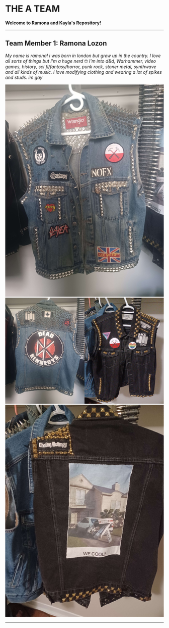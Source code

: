 # THE A TEAM

**Welcome to Ramona and Kayla's Repository!**

<hr>

## Team Member 1: Ramona Lozon

*My name is ramona! i was born in london but grew up in the country. I love all sorts of things but I'm a huge nerd* 🤓 *I'm into d&d, Warhammer, video games, history, sci fi/fantasy/horror, punk rock, stoner metal, synthwave and all kinds of music. I love modifying clothing and wearing a lot of spikes and studs. im gay*

![the front of a denim punk rock vest covered in spikes and patches](/img/dk_front.jpg) 
<img src="img/dk_back.jpg" width="50%" alt="the back of a spike covered denim punk vest with a large dead kennedys patch."><img src="img/jr_front.jpg" width="50%" alt="the front of a black denim punk vest with brass studs and hardcore punk patches.">
![the back of a black denim punk vest with a large patch showing the album art from jeff rosenstock's 'we cool' album](/img/jr_back.jpg)

<hr>